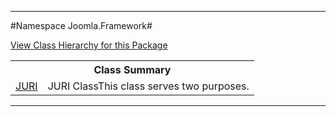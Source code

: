 

- - -

#Namespace Joomla.Framework#

<div><a href='https://github.com/JeyDotC/Hirudo-docs/tree/master/Joomla.Framework/package-tree.md'>View Class Hierarchy for this Package</a></div>

<table class="title">
<tr><th colspan="2" class="title">Class Summary</th></tr>
<tr><td class="name"><a href="https://github.com/JeyDotC/Hirudo-docs/blob/master/Joomla/Framework/JURI.md">JURI</a></td><td class="description">JURI ClassThis class serves two purposes. </td></tr>
</table>

- - -

